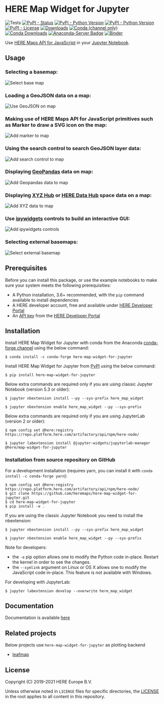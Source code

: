 # HERE Map Widget for Jupyter

![Tests](https://github.com/heremaps/here-map-widget-for-jupyter/workflows/Tests/badge.svg)
[![PyPI - Status](https://img.shields.io/pypi/status/here-map-widget-for-jupyter)](https://pypi.org/project/here-map-widget-for-jupyter/)
[![PyPI - Python Version](https://img.shields.io/pypi/v/here-map-widget-for-jupyter.svg?logo=pypi)](https://pypi.org/project/here-map-widget-for-jupyter/)
[![PyPI - Python Version](https://img.shields.io/pypi/pyversions/here-map-widget-for-jupyter)](https://pypi.org/project/here-map-widget-for-jupyter/)
[![PyPI - License](https://img.shields.io/pypi/l/here-map-widget-for-jupyter)](https://pypi.org/project/here-map-widget-for-jupyter/)
[![Downloads](https://pepy.tech/badge/here-map-widget-for-jupyter)](https://pepy.tech/project/here-map-widget-for-jupyter)
[![Conda (channel only)](https://img.shields.io/conda/vn/conda-forge/here-map-widget-for-jupyter?logo=conda-forge)](https://anaconda.org/conda-forge/here-map-widget-for-jupyter)
[![Conda Downloads](https://img.shields.io/conda/dn/conda-forge/here-map-widget-for-jupyter)](https://anaconda.org/conda-forge/here-map-widget-for-jupyter)
[![Anaconda-Server Badge](https://anaconda.org/conda-forge/here-map-widget-for-jupyter/badges/latest_release_date.svg)](https://anaconda.org/conda-forge/here-map-widget-for-jupyter)
[![Binder](https://mybinder.org/badge_logo.svg)](https://mybinder.org/v2/gh/heremaps/here-map-widget-for-jupyter/master?urlpath=lab/tree/examples)

Use [HERE Maps API for JavaScript](https://developer.here.com/develop/javascript-api) in your [Jupyter Notebook](https://jupyter.org/).

## Usage

### Selecting a basemap:

![Select base map](https://github.com/heremaps/here-map-widget-for-jupyter/raw/master/images/basemaps.gif)

### Loading a GeoJSON data on a map:

![Use GeoJSON on map](https://github.com/heremaps/here-map-widget-for-jupyter/raw/master/images/geojson.gif)

### Making use of HERE Maps API for JavaScript primitives such as Marker to draw a SVG icon on the map:

![Add marker to map](https://github.com/heremaps/here-map-widget-for-jupyter/raw/master/images/marker.gif)

### Using the search control to search GeoJSON layer data:

![Add search control to map](https://github.com/heremaps/here-map-widget-for-jupyter/raw/master/images/search-control.gif)

### Displaying [GeoPandas](https://geopandas.org/) data on map:

![Add Geopandas data to map](https://github.com/heremaps/here-map-widget-for-jupyter/raw/master/images/geo-pandas.gif)

### Displaying [XYZ Hub](https://github.com/heremaps/xyz-hub) or [HERE Data Hub](https://developer.here.com/products/data-hub) space data on a map:

![Add XYZ data to map](https://github.com/heremaps/here-map-widget-for-jupyter/raw/master/images/xyz.gif)

### Use [ipywidgets](https://ipywidgets.readthedocs.io/) controls to build an interactive GUI:

![Add ipywidgets controls](https://github.com/heremaps/here-map-widget-for-jupyter/raw/master/images/widget-control.gif)

### Selecting external basemaps:
![Select external basemap](https://github.com/heremaps/here-map-widget-for-jupyter/raw/master/images/external_basemaps.gif)

## Prerequisites

Before you can install this package, or use the example notebooks to make sure your system meets the following prerequisities:

- A Python installation, 3.6+ recommended, with the `pip` command available to install dependencies
- A HERE developer account, free and available under [HERE Developer Portal](https://developer.here.com)
- An [API key](https://developer.here.com/documentation/identity-access-management/dev_guide/topics/dev-apikey.html) from the [HERE Developer Portal](https://developer.here.com)

## Installation

Install HERE Map Widget for Jupyter with conda from the Anaconda [conda-forge channel](https://anaconda.org/conda-forge/here-map-widget-for-jupyter) using the below command:

    $ conda install -c conda-forge here-map-widget-for-jupyter

Install HERE Map Widget for Jupyter from [PyPI](https://pypi.org/project/here-map-widget-for-jupyter/) using the below command:

    $ pip install here-map-widget-for-jupyter

Below extra commands are required only if you are using classic Jupyter Notebook (version 5.3 or older):

    $ jupyter nbextension install --py --sys-prefix here_map_widget

    $ jupyter nbextension enable here_map_widget --py --sys-prefix

Below extra commands are required only if you are using JupyterLab (version 2 or older):

    $ npm config set @here:registry https://repo.platform.here.com/artifactory/api/npm/here-node/

    $ jupyter labextension install @jupyter-widgets/jupyterlab-manager @here/map-widget-for-jupyter


### Installation from source repository on GitHub

For a development installation (requires yarn, you can install it with `conda install -c conda-forge yarn`):

    $ npm config set @here:registry https://repo.platform.here.com/artifactory/api/npm/here-node/
    $ git clone https://github.com/heremaps/here-map-widget-for-jupyter.git
    $ cd here-map-widget-for-jupyter
    $ pip install -e .

If you are using the classic Jupyter Notebook you need to install the nbextension:

    $ jupyter nbextension install --py --sys-prefix here_map_widget

    $ jupyter nbextension enable here_map_widget --py --sys-prefix


Note for developers:

- the ``-e`` pip option allows one to modify the Python code in-place. Restart the kernel in order to see the changes.
- the ``--symlink`` argument on Linux or OS X allows one to modify the JavaScript code in-place. This feature is not available with Windows.

For developing with JupyterLab:

    $ jupyter labextension develop --overwrite here_map_widget


## Documentation

Documentation is available [here](https://here-map-widget-for-jupyter.readthedocs.io/en/latest/)

## Related projects
Below projects use `here-map-widget-for-jupyter` as plotting backend
- [leafmap](https://github.com/giswqs/leafmap)

## License

Copyright (C) 2019-2021 HERE Europe B.V.

Unless otherwise noted in `LICENSE` files for specific directories, the [LICENSE](https://github.com/heremaps/here-map-widget-for-jupyter/raw/master/LICENSE) in the root applies to all content in this repository.
